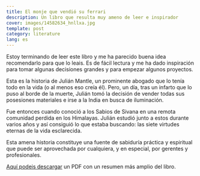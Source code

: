 ```yaml
---
title: El monje que vendió su ferrari
description: Un libro que resulta muy ameno de leer e inspirador
cover: images/14582634_hnllxa.jpg
template: post
category: literature
lang: es
---
```


Estoy terminando de leer este libro y me ha parecido buena idea recomendarlo para que lo leais. Es de fácil lectura y me ha dado inspiración para tomar algunas decisiones grandes y para empezar algunos proyectos.

Esta es la historia de Julián Mantle, un prominente abogado que lo tenía todo en la vida (o al menos eso creía él). Pero, un día, tras un infarto que lo puso al borde de la muerte, Julián tomó la decisión de vender todas sus posesiones materiales e irse a la India en busca de iluminación.

Fue entonces cuando conoció a los Sabios de Sivana en una remota comunidad perdida en los Himalayas. Julián estudió junto a estos durante varios años y así consiguió lo que estaba buscando: las siete virtudes eternas de la vida esclarecida.

Esta amena historia constituye una fuente de sabiduría práctica y espiritual que puede ser aprovechada por cualquiera, y en especial, por gerentes y profesionales.

[Aquí podeis descargar](http://manuamozarrain.googlepages.com/Elmonjequevendiosuferrari.pdf) un PDF con un resumen más amplio del libro.
